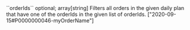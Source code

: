 <tr>
	
<td>``orderIds``</td>
	
<td>optional; array[string]</td>
	
<td>Filters all orders in the given daily plan that have one of the orderIds in the given list of orderIds. </td>
	
<td>["2020-09-15#P0000000046-myOrderName"]</td>
	
<td></td>
	
</tr>
